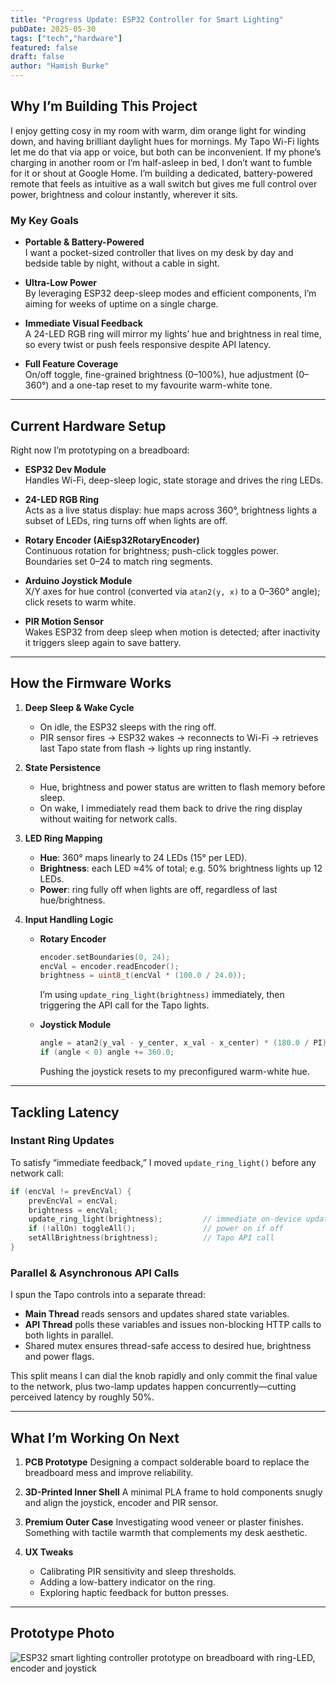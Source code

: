```yaml
---
title: "Progress Update: ESP32 Controller for Smart Lighting"
pubDate: 2025-05-30
tags: ["tech","hardware"]
featured: false
draft: false
author: "Hamish Burke"
---
```


## Why I’m Building This Project

I enjoy getting cosy in my room with warm, dim orange light for winding down, and having brilliant daylight hues for mornings. My Tapo Wi-Fi lights let me do that via app or voice, but both can be inconvenient. If my phone’s charging in another room or I’m half-asleep in bed, I don’t want to fumble for it or shout at Google Home. I’m building a dedicated, battery-powered remote that feels as intuitive as a wall switch but gives me full control over power, brightness and colour instantly, wherever it sits.

### My Key Goals

- **Portable & Battery-Powered**  
  I want a pocket-sized controller that lives on my desk by day and bedside table by night, without a cable in sight.

- **Ultra-Low Power**  
  By leveraging ESP32 deep-sleep modes and efficient components, I’m aiming for weeks of uptime on a single charge.

- **Immediate Visual Feedback**  
  A 24-LED RGB ring will mirror my lights’ hue and brightness in real time, so every twist or push feels responsive despite API latency.

- **Full Feature Coverage**  
  On/off toggle, fine-grained brightness (0–100%), hue adjustment (0–360°) and a one-tap reset to my favourite warm-white tone.

---

## Current Hardware Setup

Right now I’m prototyping on a breadboard:

- **ESP32 Dev Module**  
  Handles Wi-Fi, deep-sleep logic, state storage and drives the ring LEDs.

- **24-LED RGB Ring**  
  Acts as a live status display: hue maps across 360°, brightness lights a subset of LEDs, ring turns off when lights are off.

- **Rotary Encoder (AiEsp32RotaryEncoder)**  
  Continuous rotation for brightness; push-click toggles power. Boundaries set 0–24 to match ring segments.

- **Arduino Joystick Module**  
  X/Y axes for hue control (converted via `atan2(y, x)` to a 0–360° angle); click resets to warm white.

- **PIR Motion Sensor**  
  Wakes ESP32 from deep sleep when motion is detected; after inactivity it triggers sleep again to save battery.

---

## How the Firmware Works

1. **Deep Sleep & Wake Cycle**  
   - On idle, the ESP32 sleeps with the ring off.  
   - PIR sensor fires → ESP32 wakes → reconnects to Wi-Fi → retrieves last Tapo state from flash → lights up ring instantly.

2. **State Persistence**  
   - Hue, brightness and power status are written to flash memory before sleep.  
   - On wake, I immediately read them back to drive the ring display without waiting for network calls.

3. **LED Ring Mapping**  
   - **Hue**: 360° maps linearly to 24 LEDs (15° per LED).  
   - **Brightness**: each LED ≈4% of total; e.g. 50% brightness lights up 12 LEDs.  
   - **Power**: ring fully off when lights are off, regardless of last hue/brightness.

4. **Input Handling Logic**  
   - **Rotary Encoder**  
     ```cpp
     encoder.setBoundaries(0, 24);
     encVal = encoder.readEncoder();
     brightness = uint8_t(encVal * (100.0 / 24.0));
     ```
     I’m using `update_ring_light(brightness)` immediately, then triggering the API call for the Tapo lights.

   - **Joystick Module**  
     ```cpp
     angle = atan2(y_val - y_center, x_val - x_center) * (180.0 / PI);
     if (angle < 0) angle += 360.0;
     ```
     Pushing the joystick resets to my preconfigured warm-white hue.

---

## Tackling Latency

### Instant Ring Updates  
To satisfy “immediate feedback,” I moved `update_ring_light()` before any network call:

```cpp
if (encVal != prevEncVal) {
    prevEncVal = encVal;
    brightness = encVal;
    update_ring_light(brightness);         // immediate on-device update
    if (!allOn) toggleAll();               // power on if off
    setAllBrightness(brightness);          // Tapo API call
}
```

### Parallel & Asynchronous API Calls

I spun the Tapo controls into a separate thread:

* **Main Thread** reads sensors and updates shared state variables.
* **API Thread** polls these variables and issues non-blocking HTTP calls to both lights in parallel.
* Shared mutex ensures thread-safe access to desired hue, brightness and power flags.

This split means I can dial the knob rapidly and only commit the final value to the network, plus two-lamp updates happen concurrently—cutting perceived latency by roughly 50%.

---

## What I’m Working On Next

1. **PCB Prototype**
   Designing a compact solderable board to replace the breadboard mess and improve reliability.

2. **3D-Printed Inner Shell**
   A minimal PLA frame to hold components snugly and align the joystick, encoder and PIR sensor.

3. **Premium Outer Case**
   Investigating wood veneer or plaster finishes. Something with tactile warmth that complements my desk aesthetic.

4. **UX Tweaks**

   * Calibrating PIR sensitivity and sleep thresholds.
   * Adding a low-battery indicator on the ring.
   * Exploring haptic feedback for button presses.

---

## Prototype Photo

![ESP32 smart lighting controller prototype on breadboard with ring-LED, encoder and joystick](/images/posts/controller-progress.jpg)

